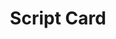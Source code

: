 ---
title: Script Card
name: card_script
category: card
explanation: "This card starts/runs a script. You can configure icon and text."
image_path: "/assets/images/card_script.png"
internal: false
generator_install: true
generator_example: true
generator_button: true
variables:
  - name: ulm_card_script_title
    type: variable
    example: Romantic lights
    required: true
    explanation: "Name to show for the script."
  - name: ulm_card_script_icon
    type: variable
    example: 'mdi:candle'
    required: true
    explanation: "Icon to show for the script."
  - name: "<i>tap_action</i><strong> : </strong>action"
    type: entry
    example: call-service
    required: true 
    explanation: "Only call-service is allowed here."
  - name: "<i>tap_action</i><strong> : </strong>service"
    type: entry
    example: script.turn_on
    required: true 
    explanation: "Let the script run by turning it on."
  - name: "<i>tap_action</i><strong> : </strong>service_data"
    type: entry
    example: "entity_id: script.romantic_livingroom_lights"
    required: true 
    explanation: "This is the service_data needed by your script. That can be an entity_id and/or some variables."
yaml: |-
  - type: 'custom:button-card'
    template: card_script
    variables: 
      ulm_card_script_title: Romantic lights
      ulm_card_script_icon: 'mdi:candle'
    tap_action:
      action: call-service
      service: script.turn_on
      service_data: 
        entity_id: script.romantic_livingroom_lights
ui: |-
  type: 'custom:button-card'
  template: card_script
  variables: 
    ulm_card_script_title: Romantic lights
    ulm_card_script_icon: 'mdi:candle'
  tap_action:
    action: call-service
    service: script.turn_on
    service_data: 
      entity_id: script.romantic_livingroom_lights
code: |-
  card_script:
    template: 
      - icon_only
    label: "[[[ return variables.ulm_card_script_title; ]]]"
    icon: "[[[ return variables.ulm_card_script_icon; ]]]"
    styles:
      icon:
        - color: 'rgba(var(--color-blue),0.7)'
      label:
        - align-self: center
        - justify-self: start
        - font-weight: bold
        - font-size: 14px
        - margin-left: 12px
        - filter: opacity(100%)
      img_cell:
        - background-color: 'rgba(var(--color-blue), 0.2)'
      grid:
        - grid-template-areas: '"i l"'
        - grid-template-columns: min-content min-content
        - grid-template-rows: min-content
---